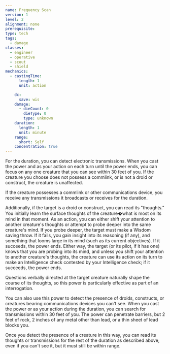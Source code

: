 ```yaml
---
name: Frequency Scan
version: 1
level: 2
alignment: none
prerequisite: 
type: tech
tags:
  - damage
classes:
  - engineer
  - operative
  - scout
  - shield
mechanics:
  - castingTime:
      length: 1
      unit: action

    dc:
      save: wis
    damage:
      - dieCount: 0
        dieType: 0
        type: unknown
    duration:
      length: 1
      unit: minute
    range:
      short: Self
    concentration: true
---
```

For the duration, you can detect electronic transmissions. When you cast the power and as your action on each turn until the power ends, you can focus on any one creature that you can see within 30 feet of you. If the creature you choose does not possess a commlink, or is not a droid or construct, the creature is unaffected.

If the creature possesses a commlink or other communications device, you receive any transmissions it broadcasts or receives for the duration.

Additionally, if the target is a droid or construct, you can read its "thoughts." You initially learn the surface thoughts of the creature�what is most on its mind in that moment. As an action, you can either shift your attention to another creature's thoughts or attempt to probe deeper into the same creature's mind. If you probe deeper, the target must make a Wisdom saving throw. If it fails, you gain insight into its reasoning (if any), and something that looms large in its mind (such as its current objectives). If it succeeds, the power ends. Either way, the target (or its pilot, if it has one) knows that you are probing into its mind, and unless you shift your attention to another creature's thoughts, the creature can use its action on its turn to make an Intelligence check contested by your Intelligence check; if it succeeds, the power ends.

Questions verbally directed at the target creature naturally shape the course of its thoughts, so this power is particularly effective as part of an interrogation.

You can also use this power to detect the presence of droids, constructs, or creatures bearing communications devices you can't see. When you cast the power or as your action during the duration, you can search for transmissions within 30 feet of you. The power can penetrate barriers, but 2 feet of rock, 2 inches of any metal other than lead, or a thin sheet of lead blocks you.

Once you detect the presence of a creature in this way, you can read its thoughts or transmissions for the rest of the duration as described above, even if you can't see it, but it must still be within range.
    
